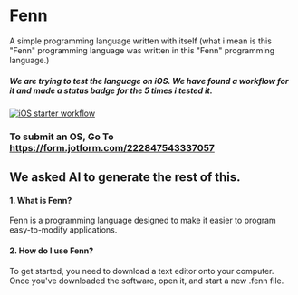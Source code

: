 # Fenn
A simple programming language written with itself (what i mean is this "Fenn" programming language was written in this "Fenn" programming language.)
##### We are trying to test the language on iOS. We have found a workflow for it and made a status badge for the 5 times i tested it.
[![iOS starter workflow](https://github.com/RagnowProductions/Fenn/actions/workflows/ios.yml/badge.svg?branch=main)](https://github.com/RagnowProductions/Fenn/actions/workflows/ios.yml)
### To submit an OS, Go To https://form.jotform.com/222847543337057
## We asked AI to generate the rest of this.
#### 1. What is Fenn?
Fenn is a programming language designed to make it easier to program easy-to-modify applications.

#### 2. How do I use Fenn?
To get started, you need to download a text editor onto your computer. Once you've downloaded the software, open it, and start a new .fenn file.
